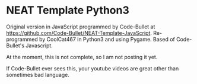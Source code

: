 # NEAT Template Python3
Original version in JavaScript programmed by Code-Bullet at https://github.com/Code-Bullet/NEAT-Template-JavaScript.
Re-programmed by CoolCat467 in Python3 and using Pygame. Based of Code-Bullet's Javascript.

At the moment, this is not complete, so I am not posting it yet.


If Code-Bullet ever sees this, your youtube videos are great other than sometimes bad language.
